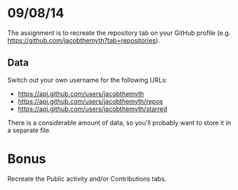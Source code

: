 # 09/08/14
The assignment is to recreate the repository tab on your GitHub profile (e.g. https://github.com/jacobthemyth?tab=repositories).

## Data
Switch out your own username for the following URLs:
- https://api.github.com/users/jacobthemyth
- https://api.github.com/users/jacobthemyth/repos
- https://api.github.com/users/jacobthemyth/starred

There is a considerable amount of data, so you'll probably want to store it in a separate file.

# Bonus

Recreate the Public activity and/or Contributions tabs.
